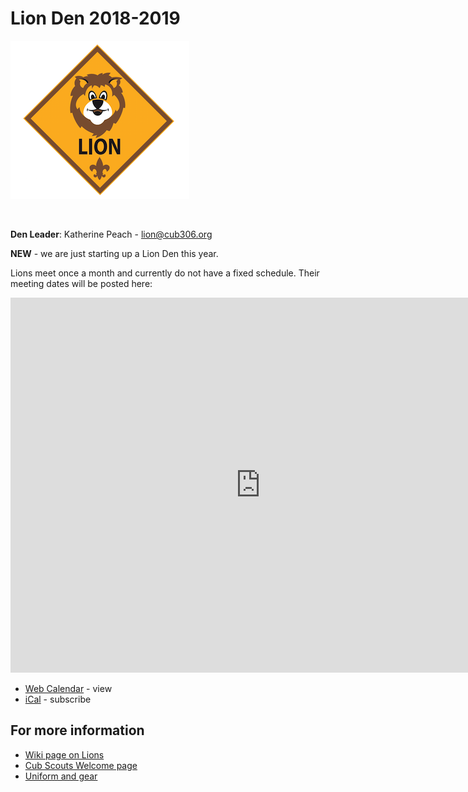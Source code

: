 # Lion Den 2018-2019 #

![alt text](../../images/dens/lion.png "cub scout lion rank")

<br clear="both">

**Den Leader**: Katherine Peach - [lion@cub306.org](mailto:lion@cub306.org)

**NEW** - we are just starting up a Lion Den this year. 

Lions meet once a month and currently do not have a fixed schedule. Their
meeting dates will be posted here:


<!--
| Date       | Event | Notes | &nbsp;&nbsp;&nbsp;  | Date | Event | Notes |
| ---------- | ----- | ----- | - | ---- | ----- | ----- |
| 2018-09-19 | Den   | First | | 2018-09-26 | Pack  | First Pack Meeting |
| 2018-10-03 | Den   | | | 2018-10-17 | Den   | |
| 2018-10-24 | Pack  | | | 2018-11-07 | Den   | |
| 2018-11-28 | Pack  | | | 2018-12-05 | Den   | |
| 2018-12-19 | Pack  | | | 2018-01-09 | Den   | |
| 2018-01-23 | Den   | | | 2018-01-30 | Pack  | |
| 2018-02-06 | Den   | | | 2018-02-20 | Den   | |
| 2018-02-27 | Pack  | | | 2018-03-13 | Den   | |
| 2018-03-27 | Den   | | | 2018-04-10 | Den   | |
| 2018-04-24 | Den   | | | 2018-05-01 | Den   | |
| 2018-05-15 | Den   | | | 2018-05-29 | Den   | |
-->

<iframe src="https://calendar.google.com/calendar/embed?src=tlap6psjg3l9fvpqke6a1g4t3o%40group.calendar.google.com&ctz=America%2FNew_York"
    style="border: 0" width="800" height="600" frameborder="0" scrolling="no"></iframe>

* [Web Calendar](https://calendar.google.com/calendar/embed?src=tlap6psjg3l9fvpqke6a1g4t3o%40group.calendar.google.com&ctz=America%2FNew_York) - view
* [iCal](https://calendar.google.com/calendar/ical/tlap6psjg3l9fvpqke6a1g4t3o%40group.calendar.google.com/public/basic.ics) - subscribe

## For more information ##

* [Wiki page on Lions](https://meritbadge.org/wiki/index.php/Lion_Scout)
* [Cub Scouts Welcome page](https://cubscouts.org/library/welcome-to-lion-cub-scouting/)
* [Uniform and gear](https://cubscouts.org/a-look-at-the-lion-uniform-and-gear/)